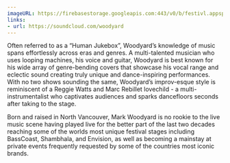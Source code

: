 ```yaml
---
imageURL: https://firebasestorage.googleapis.com:443/v0/b/festivl.appspot.com/o/userContent%2FBF569859-DD62-4CB1-94BD-16D435CF423D.png?alt=media&token=5f18552a-7605-439c-a2f7-8106c8acc3b4
links:
- url: https://soundcloud.com/woodyard
---
```

Often referred to as a “Human Jukebox”, Woodyard’s knowledge of music spans effortlessly across eras and genres. A multi-talented musician who uses looping machines, his voice and guitar, Woodyard is best known for his wide array of genre-bending covers that showcase his vocal range and eclectic sound creating truly unique and dance-inspiring performances. With no two shows sounding the same, Woodyard’s improv-esque style is reminiscent of a Reggie Watts and Marc Rebillet lovechild - a multi-instrumentalist who captivates audiences and sparks dancefloors seconds after taking to the stage.

Born and raised in North Vancouver, Mark Woodyard is no rookie to the live music scene having played live for the better part of the last two decades reaching some of the worlds most unique festival stages including BassCoast, Shambhala, and Envision, as well as becoming a mainstay at private events frequently requested by some of the countries most iconic brands. 